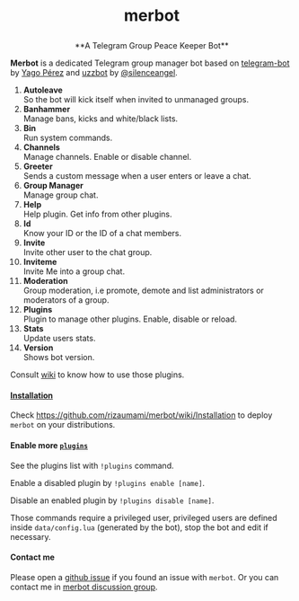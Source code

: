 # <p align="center">merbot

<p align="center">**A Telegram Group Peace Keeper Bot**


**Merbot** is a dedicated Telegram group manager bot based on [telegram-bot](https://github.com/yagop/telegram-bot) by [Yago Pérez](https://telegram.me/yago_perez) and [uzzbot](https://github.com/uziins/uzzbot) by [@silenceangel](https://telegram.me/silenceangel).

1. **Autoleave**  
So the bot will kick itself when invited to unmanaged groups.
2. **Banhammer**  
Manage bans, kicks and white/black lists.
3. **Bin**  
Run system commands.
4. **Channels**  
Manage channels. Enable or disable channel.
5. **Greeter**  
Sends a custom message when a user enters or leave a chat.
6. **Group Manager**  
Manage group chat.
7. **Help**  
Help plugin. Get info from other plugins.
8. **Id**  
Know your ID or the ID of a chat members.
9. **Invite**  
Invite other user to the chat group.
10. **Inviteme**  
Invite Me into a group chat.
11. **Moderation**  
Group moderation, i.e promote, demote and list administrators or moderators of a group.
12. **Plugins**  
Plugin to manage other plugins. Enable, disable or reload.
13. **Stats**  
Update users stats.
14. **Version**  
Shows bot version.

Consult [wiki](https://github.com/rizaumami/merbot/wiki/Plugins) to know how to use those plugins.

#### [Installation](https://github.com/rizaumami/merbot/wiki/Installation)

Check https://github.com/rizaumami/merbot/wiki/Installation to deploy `merbot` on your distributions.

#### Enable more [`plugins`](https://github.com/rizaumami/merbot/tree/master/plugins)

See the plugins list with `!plugins` command.

Enable a disabled plugin by `!plugins enable [name]`.

Disable an enabled plugin by `!plugins disable [name]`.

Those commands require a privileged user, privileged users are defined inside `data/config.lua` (generated by the bot), stop the bot and edit if necessary.

#### Contact me

Please open a [github issue](https://github.com/rizaumami/merbot/issues) if you found an issue with `merbot`.
Or you can contact me in [merbot discussion group](https://telegram.me/joinchat/AfB26wGZCncqP8GjKOhrcw).
